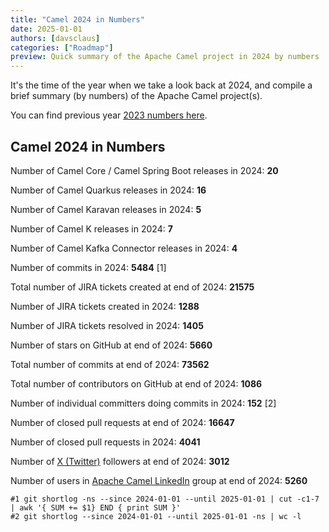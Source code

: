 ```yaml
---
title: "Camel 2024 in Numbers"
date: 2025-01-01
authors: [davsclaus]
categories: ["Roadmap"]
preview: Quick summary of the Apache Camel project in 2024 by numbers
---
```


It's the time of the year when we take a look back at 2024, and compile a brief summary (by numbers) of the Apache Camel project(s).

You can find previous year [2023 numbers here](/blog/2024/01/2023-numbers/).

## Camel 2024 in Numbers

Number of Camel Core / Camel Spring Boot releases in 2024: **20**

Number of Camel Quarkus releases in 2024: **16**

Number of Camel Karavan releases in 2024: **5**

Number of Camel K releases in 2024: **7**

Number of Camel Kafka Connector releases in 2024: **4**

Number of commits in 2024: **5484** [1]

Total number of JIRA tickets created at end of 2024: **21575**

Number of JIRA tickets created in 2024: **1288**

Number of JIRA tickets resolved in 2024: **1405**

Number of stars on GitHub at end of 2024: **5660**

Total number of commits at end of 2024: **73562**

Total number of contributors on GitHub at end of 2024: **1086**

Number of individual committers doing commits in 2024: **152** [2]

Number of closed pull requests at end of 2024: **16647**

Number of closed pull requests in 2024: **4041**

Number of [X (Twitter)](https://twitter.com/ApacheCamel) followers at end of 2024: **3012**

Number of users in [Apache Camel LinkedIn](https://www.linkedin.com/groups/2447439/) group at end of 2024: **5260** 

```
#1 git shortlog -ns --since 2024-01-01 --until 2025-01-01 | cut -c1-7 | awk '{ SUM += $1} END { print SUM }'
#2 git shortlog --since 2024-01-01 --until 2025-01-01 -ns | wc -l
```
